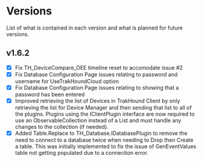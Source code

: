 # Versions
List of what is contained in each version and what is planned for future versions.

## v1.6.2
- [x] Fix TH_DeviceCompare_OEE timeline reset to accomodate issue #2
- [x] Fix Database Configuration Page issues relating to password and username for UseTrakHoundCloud option
- [x] Fix Database Configuration Page issues relating to showing that a password has been entered
- [x] Improved retrieving the list of Devices in TrakHound Client by only retrieving the list for Device Manager and then sending that list to all of the plugins. Plugins using the IClientPlugin interface are now required to use an ObservableCollection instead of a List and must handle any changes to the collection (if needed).
- [x] Added Table.Replace to TH_Database.IDatabasePlugin to remove the need to connect to a database twice when needing to Drop then Create a table. This was initially implemented to fix the issue of GenEventValues table not getting populated due to a connection error.
